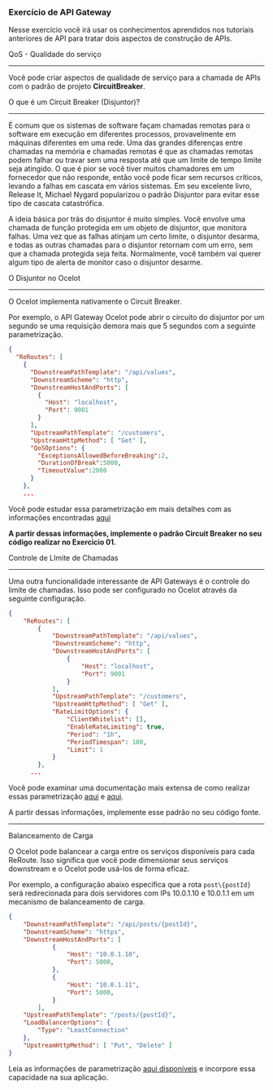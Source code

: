 ### Exercício de API Gateway

Nesse exercício você irá usar os conhecimentos aprendidos nos tutoriais anteriores de API para tratar dois aspectos de construção de APIs.

QoS - Qualidade do serviço

---

Você pode criar aspectos de qualidade de serviço para a chamada de APIs com o padrão de projeto **CircuitBreaker**. 

O que é um Circuit Breaker (Disjuntor)?

---

É comum que os sistemas de software façam chamadas remotas para o software em execução em diferentes processos, provavelmente em máquinas diferentes em uma rede. Uma das grandes diferenças entre chamadas na memória e chamadas remotas é que as chamadas remotas podem falhar ou travar sem uma resposta até que um limite de tempo limite seja atingido. O que é pior se você tiver muitos chamadores em um fornecedor que não responde, então você pode ficar sem recursos críticos, levando a falhas em cascata em vários sistemas. Em seu excelente livro, Release It, Michael Nygard popularizou o padrão Disjuntor para evitar esse tipo de cascata catastrófica.

A ideia básica por trás do disjuntor é muito simples. Você envolve uma chamada de função protegida em um objeto de disjuntor, que monitora falhas. Uma vez que as falhas atinjam um certo limite, o disjuntor desarma, e todas as outras chamadas para o disjuntor retornam com um erro, sem que a chamada protegida seja feita. Normalmente, você também vai querer algum tipo de alerta de monitor caso o disjuntor desarme.

O Disjuntor no Ocelot

---

O Ocelot implementa nativamente o Circuit Breaker.

Por exemplo, o API Gateway Ocelot pode abrir o circuito do disjuntor por um segundo se uma requisição demora mais que 5 segundos com a seguinte parametrização.

```json
{
  "ReRoutes": [
    {
      "DownstreamPathTemplate": "/api/values",
      "DownstreamScheme": "http",
      "DownstreamHostAndPorts": [
        {
          "Host": "localhost",
          "Port": 9001
        }
      ],
      "UpstreamPathTemplate": "/customers",
      "UpstreamHttpMethod": [ "Get" ],
      "QoSOptions": {
        "ExceptionsAllowedBeforeBreaking":2,
        "DurationOfBreak":5000,
        "TimeoutValue":2000
      }
    },
    ...
```

Você pode estudar essa parametrização em mais detalhes com as informações encontradas [aqui](https://ocelot.readthedocs.io/en/latest/features/qualityofservice.html)

**A partir dessas informações, implemente o padrão Circuit Breaker no seu código realizar no Exercicio 01.**

Controle de LImite de Chamadas

---

Uma outra funcionalidade interessante de API Gateways é o controle do limite de chamadas. Isso pode ser configurado no Ocelot através da seguinte configuração.

```json
{
    "ReRoutes": [
        {
            "DownstreamPathTemplate": "/api/values",
            "DownstreamScheme": "http",
            "DownstreamHostAndPorts": [
                {
                    "Host": "localhost",
                    "Port": 9001
                }
            ],
            "UpstreamPathTemplate": "/customers",
            "UpstreamHttpMethod": [ "Get" ],
            "RateLimitOptions": {
                "ClientWhitelist": [],
                "EnableRateLimiting": true,
                "Period": "1h",
                "PeriodTimespan": 100,
                "Limit": 1
            }
        },
      ...
```

Você pode examinar uma documentação mais extensa de como realizar essas parametrização [aqui](https://ocelot.readthedocs.io/en/latest/features/ratelimiting.html) e [aqui](https://www.c-sharpcorner.com/article/building-api-gateway-using-ocelot-in-asp-net-core-rate-limiting-part-four/).

A partir dessas informações, implemente esse padrão no seu código fonte.

---

Balanceamento de Carga

O Ocelot pode balancear a carga entre os serviços disponíveis para cada ReRoute. Isso significa que você pode dimensionar seus serviços downstream e o Ocelot pode usá-los de forma eficaz. 

Por exemplo, a configuração abaixo especifica que a rota `post\{postId}` será redirecionada para dois servidores com IPs 10.0.1.10 e 10.0.1.1 em um mecanismo de balanceamento de carga.

```json
{
    "DownstreamPathTemplate": "/api/posts/{postId}",
    "DownstreamScheme": "https",
    "DownstreamHostAndPorts": [
            {
                "Host": "10.0.1.10",
                "Port": 5000,
            },
            {
                "Host": "10.0.1.11",
                "Port": 5000,
            }
        ],
    "UpstreamPathTemplate": "/posts/{postId}",
    "LoadBalancerOptions": {
        "Type": "LeastConnection"
    },
    "UpstreamHttpMethod": [ "Put", "Delete" ]
}
```

Leia as informações de parametrização [aqui disponíveis](https://ocelot.readthedocs.io/en/latest/features/loadbalancer.html) e incorpore essa capacidade na sua aplicação.

